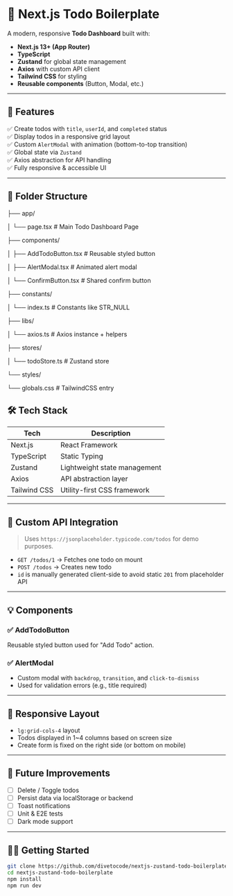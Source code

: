 # 📝 Next.js  Todo Boilerplate 

A modern, responsive **Todo Dashboard** built with:

- **Next.js 13+ (App Router)**
- **TypeScript**
- **Zustand** for global state management
- **Axios** with custom API client
- **Tailwind CSS** for styling
- **Reusable components** (Button, Modal, etc.)

---

## 🚀 Features

✅ Create todos with `title`, `userId`, and `completed` status  
✅ Display todos in a responsive grid layout  
✅ Custom `AlertModal` with animation (bottom-to-top transition)  
✅ Global state via `Zustand`  
✅ Axios abstraction for API handling  
✅ Fully responsive & accessible UI

---

## 📁 Folder Structure

├── app/

│ └── page.tsx # Main Todo Dashboard Page

├── components/

│ ├── AddTodoButton.tsx # Reusable styled button

│ ├── AlertModal.tsx # Animated alert modal

│ └── ConfirmButton.tsx # Shared confirm button

├── constants/

│ └── index.ts # Constants like STR_NULL

├── libs/

│ └── axios.ts # Axios instance + helpers

├── stores/

│ └── todoStore.ts # Zustand store

└── styles/

└── globals.css # TailwindCSS entry



## 🛠 Tech Stack

| Tech        | Description                             |
|-------------|-----------------------------------------|
| Next.js     | React Framework                         |
| TypeScript  | Static Typing                           |
| Zustand     | Lightweight state management            |
| Axios       | API abstraction layer                   |
| Tailwind CSS| Utility-first CSS framework             |

---

## 🔧 Custom API Integration

> Uses `https://jsonplaceholder.typicode.com/todos` for demo purposes.

- `GET /todos/1` → Fetches one todo on mount  
- `POST /todos` → Creates new todo  
- `id` is manually generated client-side to avoid static `201` from placeholder API

---

## 💡 Components

### ✅ AddTodoButton
Reusable styled button used for "Add Todo" action.

### ✅ AlertModal
- Custom modal with `backdrop`, `transition`, and `click-to-dismiss`
- Used for validation errors (e.g., title required)

---

## 📱 Responsive Layout

- `lg:grid-cols-4` layout
- Todos displayed in 1~4 columns based on screen size
- Create form is fixed on the right side (or bottom on mobile)

---

## 🧪 Future Improvements

- [ ] Delete / Toggle todos  
- [ ] Persist data via localStorage or backend  
- [ ] Toast notifications  
- [ ] Unit & E2E tests  
- [ ] Dark mode support  

---

## 🧑‍💻 Getting Started

```bash
git clone https://github.com/divetocode/nextjs-zustand-todo-boilerplate.git
cd nextjs-zustand-todo-boilerplate
npm install
npm run dev

